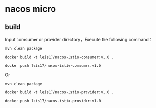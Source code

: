# nacos micro

## build

Input comsumer or provider directory，Execute the following command：

```aidl
mvn clean package

docker build -t leis17/nacos-istio-comsumer:v1.0 .

docker push leis17/nacos-istio-comsumer:v1.0
```
Or

```aidl
mvn clean package

docker build -t leis17/nacos-istio-provider:v1.0 .

docker push leis17/nacos-istio-provider:v1.0
```







